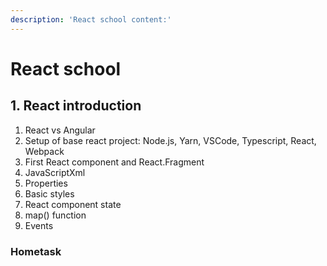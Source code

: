 ```yaml
---
description: 'React school content:'
---
```


# React school

## 1. React introduction

1. React vs Angular
2. Setup of base react project: Node.js, Yarn, VSCode, Typescript, React, Webpack
3. First React component and React.Fragment
4. JavaScriptXml
5. Properties
6. Basic styles
7. React component state
8. map\(\) function
9. Events

### Hometask

